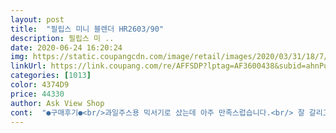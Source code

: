 ```yaml
---
layout: post 
title:  "필립스 미니 블렌더 HR2603/90" 
description: 필립스 미 ..
date: 2020-06-24 16:20:24 
img: https://static.coupangcdn.com/image/retail/images/2020/03/31/18/7/99fe5587-f5f9-4935-809f-4d0d4323409d.jpg 
linkUrl: https://link.coupang.com/re/AFFSDP?lptag=AF3600438&subid=ahnPublicAsk&pageKey=1413639819&itemId=2450284826&vendorItemId=70443946977&traceid=V0-113-6acb77e144ca42f6 
categories: [1013] 
color: 4374D9 
price: 44330 
author: Ask View Shop 
cont:  "●구매후기●<br/>과일주스용 믹서기로 샀는데 아주 만족스럽습니다.<br/> 잘 갈리고, 디자인도 예쁘고, 세척도 쉽습니다.<br/> 조작도 단순해서 좋구요.<br/> 구성품도 알찹니다.<br/><br/>단점은 믹서기 사용 중 계속 누르지 않고 갈아주는 버튼이 없어서, 계속 손가락으로 눌러줘야 한다는 점이지만, 그래도 양이 많지 않으며 그리 불편함을 못 느끼고 있습니다.<br/><br/>믹서기 브랜드가 다양하게 있어서 뭘 살지 고민하다가 10년 넘게 써온 면도기 브랜드인 필립스 꺼 샀는데, 역시 이걸로 사길 잘했단 생각이 듭니다.<br/><br/>바나나, 블루베리, 검은콩 쉐이크 만들어먹으려고 샀어요.<br/> 바로 텀블러도 되고, 구성이 알차서 좋아요.<br/> 안갈린단 평이 좀 있어서 고민했는데 간혹 꽝꽝 얼은 큰 얼음 외에는 잘 갈려요.<br/>소리는 일반 믹서기 만큼 납니다.<br/> 대체적으로 잘 산거 같아요<br/>배송은 로켓와우라 그런지 점심 때 시켰는데, 다음날 새벽 1시에 보니 도착했더라구요.<br/> 생각보다 더 빨리와서 좋았어요!<br/>아주 마음에 듭니다.<br/><br/>아침마다 간단하게 혼자서 쉐이크 해먹을려고 구입했습니다.<br/> 심플한 디자인에 아담한 크게까지, 혼자서 혹은 둘이서 먹을 수 있는 양입니다.<br/> 얼음도 잘 갈리고요, 사용 후 씻을 때에도 작은 사이즈에 세척이 정말 간단하고 편합니다!<br/>혼자 자취하거나, 부엌에 자리 차지 하지 않는 미니 믹서기 구입하고 싶으신 분들께 추천합니다.<br/><br/>" 
---
```


